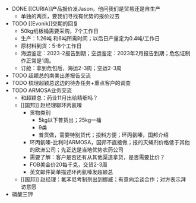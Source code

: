 - DONE [[CURIA]]产品报价发Jason，他问我们是贸易还是自生产
	- 单独的两页，要我们寻找有优势的报价过去
- TODO [[Evonik]]交期的回复
	- 50kg纸板桶需要采购，7个工作日
	- 生产：1.26吨 和6吨所需时间；以后日产量定为0.4吨/工作日
	- 原材料到货：5-8个工作日
	- 海运鉴定：2023-2报告到期；空运鉴定：2023年2月报告到期；危包证制作正常是1周。
	- 订舱：拿到危包后，海运2-3周；空运2-3周
- TODO 超颖总的南美出差报告交流
- TODO 梳理超颖总这边的待办任务+重点客户的调查
- TODO ARMOSA业务交流
	- 和超颖总：药业11月出给精细吗？
	- [[国邦]] 赵经理聊环丙氨嗪
		- 货物类别
			- 5kg以下普货出；25kg一桶
			- 9类
			- 普货做，需要特别货代；投料方便；环丙氨嗪，国邦介绍
		- 环丙氨嗪-比利时ARMOSA，国邦不直接做；报的灭蝇剂价格低于其他的欧洲公司；先正达是当地优势农药公司
		- 需要了解：客户是否还有从其他渠道拿货，是否需要比价？
		- FOB美金价20每千克，交货2-3周
		- 英文邮件简单描述环丙氨嗪发超颖总
	- [[国邦]] 赵经理：氟苯尼考制剂出到挪威；有意向洽谈合作；对方表示拜访意愿
- 磷酸三钾